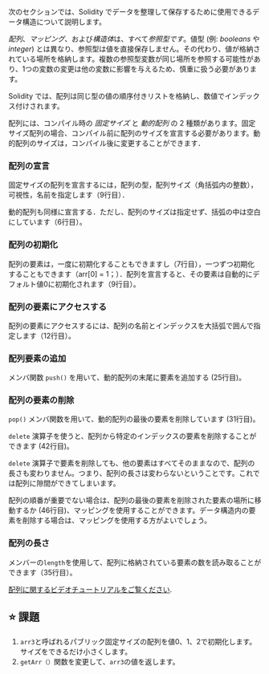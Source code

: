 次のセクションでは、Solidity でデータを整理して保存するために使用できるデータ構造について説明します。

*配列*、*マッピング*、および*構造体*は、すべて*参照型です*。値型 (例: *booleans* や *integer*) とは異なり、参照型は値を直接保存しません。その代わり、値が格納されている場所を格納します。複数の参照型変数が同じ場所を参照する可能性があり、1つの変数の変更は他の変数に影響を与えるため、慎重に扱う必要があります。

Solidity では、配列は同じ型の値の順序付きリストを格納し、数値でインデックス付けされます。

配列には、コンパイル時の *固定サイズ* と *動的配列* の 2 種類があります。固定サイズ配列の場合、コンパイル前に配列のサイズを宣言する必要があります。動的配列のサイズは，コンパイル後に変更することができます．

### 配列の宣言
固定サイズの配列を宣言するには，配列の型，配列サイズ（角括弧内の整数），可視性，名前を指定します（9行目）．

動的配列も同様に宣言する．ただし、配列のサイズは指定せず、括弧の中は空白にしています（6行目）。

### 配列の初期化
配列の要素は，一度に初期化することもできますし（7行目），一つずつ初期化することもできます（arr[0] = 1；）．配列を宣言すると、その要素は自動的にデフォルト値0に初期化されます（9行目）。

### 配列の要素にアクセスする
配列の要素にアクセスするには、配列の名前とインデックスを大括弧で囲んで指定します（12行目）。

### 配列要素の追加
メンバ関数 `push()` を用いて、動的配列の末尾に要素を追加する (25行目)。

### 配列の要素の削除
`pop()` メンバ関数を用いて、動的配列の最後の要素を削除しています (31行目)。

`delete` 演算子を使うと、配列から特定のインデックスの要素を削除することができます (42行目)。

`delete` 演算子で要素を削除しても、他の要素はすべてそのままなので、配列の長さも変わりません。つまり、配列の長さは変わらないということです。これでは配列に隙間ができてしまいます。

配列の順番が重要でない場合は、配列の最後の要素を削除された要素の場所に移動するか (46行目)、マッピングを使用することができます。データ構造内の要素を削除する場合は、マッピングを使用する方がよいでしょう。

### 配列の長さ
メンバーの`length`を使用して、配列に格納されている要素の数を読み取ることができます（35行目）。

<a href="https://www.youtube.com/watch?v=vTxxCbwMPwo" target="_blank">配列に関するビデオチュートリアルをご覧ください</a>.

## ⭐️ 課題
1. `arr3`と呼ばれるパブリック固定サイズの配列を値0、1、2で初期化します。サイズをできるだけ小さくします。
2. `getArr（）`関数を変更して、`arr3`の値を返します。
